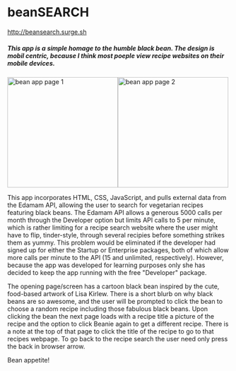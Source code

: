 # beanSEARCH

http://beansearch.surge.sh


##### This app is a simple homage to the humble black bean. The design is mobil centric, because I think most poeple view recipe websites on their mobile devices.

<img src="images/bean_iphone11.png" alt="bean app page 1" width="250"/><img src="images/bean2_iphone11.png" alt="bean app page 2" width="250"/>

This app incorporates HTML, CSS, JavaScript, and pulls external data from the Edamam API, allowing the user to search for vegetarian recipes featuring black beans. The Edamam API allows a generous 5000 calls per month through the Developer option but limits API calls to 5 per minute, which is rather limiting for a recipe search website where the user might have to flip, tinder-style, through several recipies before something strikes them as yummy.  This problem would be eliminated if the developer had signed up for either the Startup or Enterprise packages, both of which allow more calls per minute to the API (15 and unlimited, respectively).  However, because the app was developed for learning purposes only she has decided to keep the app running with the free "Developer" package.

The opening page/screen has a cartoon black bean inspired by the cute, food-based artwork of Lisa Kirlew.  There is a short blurb on why black beans are so awesome, and the user will be prompted to click the bean to choose a random recipe including those fabulous black beans. Upon clicking the bean the next page loads with a recipe title a picture of the recipe and the option to click Beanie again to get a different recipe.  There is a note at the top of that page to click the title of the recipe to go to that recipes webpage.  To go back to the recipe search the user need only press the back in browser arrow. 

Bean appetite!


